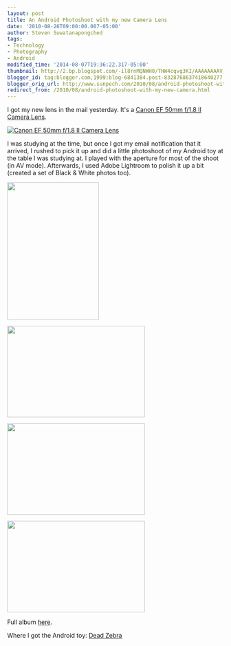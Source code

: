 ```yaml
---
layout: post
title: An Android Photoshoot with my new Camera Lens
date: '2010-08-26T09:00:00.007-05:00'
author: Steven Suwatanapongched
tags:
- Technology
- Photography
- Android
modified_time: '2014-08-07T19:36:22.317-05:00'
thumbnail: http://2.bp.blogspot.com/-il8rnMQNWH0/THW4cqvg3KI/AAAAAAAAV_Y/J5s28A1dNks/s72-c/daylight-2141.jpg
blogger_id: tag:blogger.com,1999:blog-6841384.post-8328768637418640277
blogger_orig_url: http://www.sunpech.com/2010/08/android-photoshoot-with-my-new-camera.html
redirect_from: /2010/08/android-photoshoot-with-my-new-camera.html
---
```


I got my new lens in the mail yesterday.  It's a <a href="http://www.amazon.com/Canon-50mm-1-8-Camera-Lens/dp/B00007E7JU?ie=UTF8&amp;tag=sunpech-20&amp;link_code=btl&amp;camp=213689&amp;creative=392969" target="_blank">Canon EF 50mm f/1.8 II Camera Lens</a>.

<a href="http://www.amazon.com/Canon-50mm-1-8-Camera-Lens/dp/B00007E7JU?ie=UTF8&amp;tag=sunpech-20&amp;link_code=bil&amp;camp=213689&amp;creative=392969" imageanchor="1" target="_blank"><img alt="Canon EF 50mm f/1.8 II Camera Lens" src="http://ws.amazon.com/widgets/q?MarketPlace=US&amp;ServiceVersion=20070822&amp;ID=AsinImage&amp;WS=1&amp;Format=_SL160_&amp;ASIN=B00007E7JU&amp;tag=sunpech-20" /></a>

I was studying at the time, but once I got my email notification that it arrived, I rushed to pick it up and did a little photoshoot of my Android toy at the table I was studying at.  I played with the aperture for most of the shoot (in AV mode). Afterwards, I used Adobe Lightroom to polish it up a bit (created a set of Black &amp; White photos too).

<a href="http://2.bp.blogspot.com/-il8rnMQNWH0/THW4cqvg3KI/AAAAAAAAV_Y/J5s28A1dNks/s1600/daylight-2141.jpg" imageanchor="1"><img border="0" height="320" src="http://2.bp.blogspot.com/-il8rnMQNWH0/THW4cqvg3KI/AAAAAAAAV_Y/J5s28A1dNks/s320/daylight-2141.jpg" width="213" /></a>

<a href="http://2.bp.blogspot.com/-DuD5k9ZxiGU/THW4o6LhVCI/AAAAAAAAV_s/UwgfD1LpfpA/s1600/daylight-2142.jpg" imageanchor="1"><img border="0" height="213" src="http://2.bp.blogspot.com/-DuD5k9ZxiGU/THW4o6LhVCI/AAAAAAAAV_s/UwgfD1LpfpA/s320/daylight-2142.jpg" width="320" /></a>

<a href="http://1.bp.blogspot.com/-yOgfSW78mPo/THW5KP4YleI/AAAAAAAAWAQ/GhP5kqPnlK4/s1600/daylight-2149.jpg" imageanchor="1"><img border="0" height="213" src="http://1.bp.blogspot.com/-yOgfSW78mPo/THW5KP4YleI/AAAAAAAAWAQ/GhP5kqPnlK4/s320/daylight-2149.jpg" width="320" /></a>

<a href="http://4.bp.blogspot.com/-YswayL_9QTo/THW5ljDB2AI/AAAAAAAAWBo/qNdRAfVeWVw/s1600/daylight-2154.jpg" imageanchor="1"><img border="0" height="213" src="http://4.bp.blogspot.com/-YswayL_9QTo/THW5ljDB2AI/AAAAAAAAWBo/qNdRAfVeWVw/s320/daylight-2154.jpg" width="320" /></a>

Full album <a href="http://picasaweb.google.com/sunpech/2010August25AndroidPhotoshoot">here</a>.

Where I got the Android toy: <a href="http://shop.deadzebra.com/categories/Android">Dead Zebra</a>